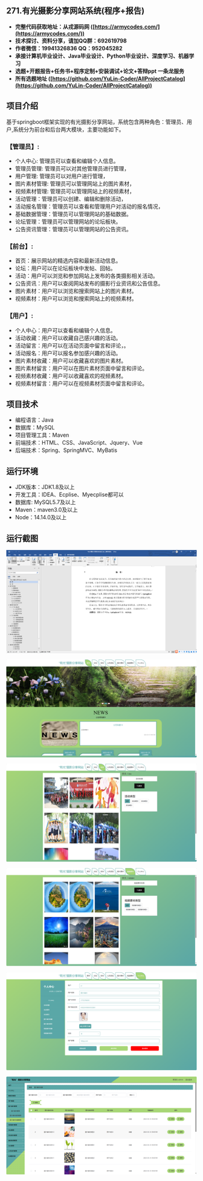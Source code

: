 ## 271.有光摄影分享网站系统(程序+报告)

- <b>完整代码获取地址：从戎源码网 ([https://armycodes.com/](https://armycodes.com/))</b>
- <b>技术探讨、资料分享，请加QQ群：692619798</b> 
- <b>作者微信：19941326836  QQ：952045282</b> 
- <b>承接计算机毕业设计、Java毕业设计、Python毕业设计、深度学习、机器学习</b>
- <b>选题+开题报告+任务书+程序定制+安装调试+论文+答辩ppt 一条龙服务</b>
- <b>所有选题地址 ([https://github.com/YuLin-Coder/AllProjectCatalog](https://github.com/YuLin-Coder/AllProjectCatalog)) </b>

## 项目介绍
基于springboot框架实现的有光摄影分享网站，系统包含两种角色：管理员、用户,系统分为前台和后台两大模块，主要功能如下。

### 【管理员】:
- 个人中心: 管理员可以查看和编辑个人信息。
- 管理员管理: 管理员可以对其他管理员进行管理，
- 用户管理: 管理员可以对用户进行管理，
- 图片素材管理: 管理员可以管理网站上的图片素材，
- 视频素材管理: 管理员可以管理网站上的视频素材，
- 活动管理：管理员可以创建、编辑和删除活动，
- 活动报名管理：管理员可以查看和管理用户对活动的报名情况，
- 基础数据管理：管理员可以管理网站的基础数据。
- 论坛管理：管理员可以管理网站的论坛板块。
- 公告资讯管理：管理员可以管理网站的公告资讯。

### 【前台】:
- 首页：展示网站的精选内容和最新活动信息。
- 论坛：用户可以在论坛板块中发帖、回帖。
- 活动：用户可以浏览和参加网站上发布的各类摄影相关活动。
- 公告资讯：用户可以查阅网站发布的摄影行业资讯和公告信息。
- 图片素材：用户可以浏览和搜索网站上的图片素材。
- 视频素材：用户可以浏览和搜索网站上的视频素材。

### 【用户】:
- 个人中心：用户可以查看和编辑个人信息。
- 活动收藏：用户可以收藏自己感兴趣的活动。
- 活动留言：用户可以在活动页面中留言和评论，。
- 活动报名：用户可以报名参加感兴趣的活动。
- 图片素材收藏：用户可以收藏喜欢的图片素材。
- 图片素材留言：用户可以在图片素材页面中留言和评论。
- 视频素材收藏：用户可以收藏喜欢的视频素材。
- 视频素材留言：用户可以在视频素材页面中留言和评论。

## 项目技术
- 编程语言：Java
- 数据库：MySQL
- 项目管理工具：Maven
- 前端技术：HTML、CSS、JavaScript、Jquery、Vue
- 后端技术：Spring、SpringMVC、MyBatis

## 运行环境
- JDK版本：JDK1.8及以上
- 开发工具：IDEA、Ecplise、Myecplise都可以
- 数据库: MySQL5.7及以上
- Maven：maven3.0及以上
- Node：14.14.0及以上

## 运行截图
![](screenshot/1.png)

![](screenshot/2.png)

![](screenshot/3.png)

![](screenshot/4.png)

![](screenshot/5.png)

![](screenshot/6.png)

